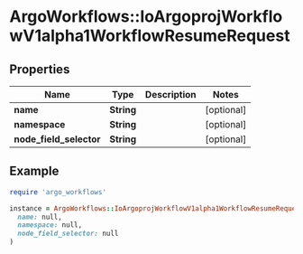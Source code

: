 # ArgoWorkflows::IoArgoprojWorkflowV1alpha1WorkflowResumeRequest

## Properties

| Name | Type | Description | Notes |
| ---- | ---- | ----------- | ----- |
| **name** | **String** |  | [optional] |
| **namespace** | **String** |  | [optional] |
| **node_field_selector** | **String** |  | [optional] |

## Example

```ruby
require 'argo_workflows'

instance = ArgoWorkflows::IoArgoprojWorkflowV1alpha1WorkflowResumeRequest.new(
  name: null,
  namespace: null,
  node_field_selector: null
)
```

